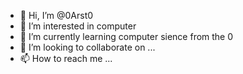 - 👋 Hi, I’m @0Arst0
- 👀 I’m interested in computer
- 🌱 I’m currently learning  computer sience from the 0 
- 💞️ I’m looking to collaborate on ...
- 📫 How to reach me ...

<!---
0Arst0/0Arst0 is a ✨ special ✨ repository because its `README.md` (this file) appears on your GitHub profile.
You can click the Preview link to take a look at your changes.
--->
